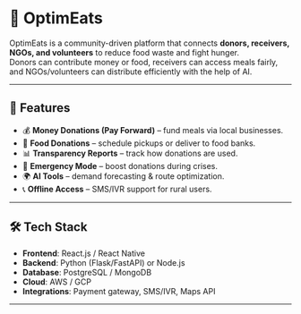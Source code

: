 # 🍲 OptimEats

OptimEats is a community-driven platform that connects **donors, receivers, NGOs, and volunteers** to reduce food waste and fight hunger.  
Donors can contribute money or food, receivers can access meals fairly, and NGOs/volunteers can distribute efficiently with the help of AI.

---

## 🌟 Features
- 💰 **Money Donations (Pay Forward)** – fund meals via local businesses.  
- 🥘 **Food Donations** – schedule pickups or deliver to food banks.  
- 📊 **Transparency Reports** – track how donations are used.  
- 🚨 **Emergency Mode** – boost donations during crises.  
- 🌍 **AI Tools** – demand forecasting & route optimization.  
- 📞 **Offline Access** – SMS/IVR support for rural users.  

---

## 🛠️ Tech Stack
- **Frontend**: React.js / React Native  
- **Backend**: Python (Flask/FastAPI) or Node.js  
- **Database**: PostgreSQL / MongoDB  
- **Cloud**: AWS / GCP  
- **Integrations**: Payment gateway, SMS/IVR, Maps API  

---
